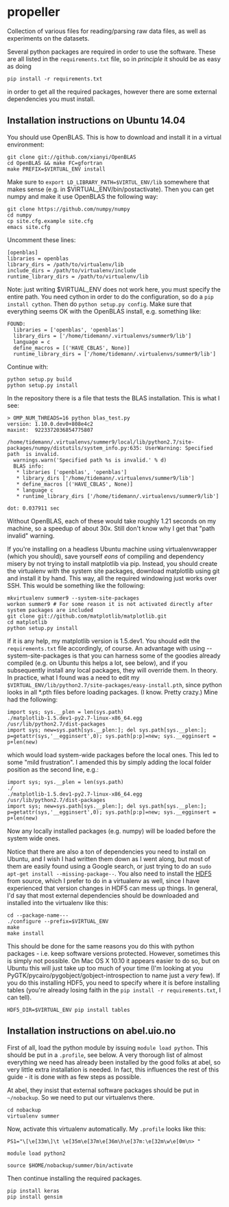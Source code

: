 # propeller
Collection of various files for reading/parsing raw data files, as well as experiments on the datasets.

Several python packages are required in order to use the software. These are all listed in the `requirements.txt` file, so in _principle_ it should be as easy as doing

```
pip install -r requirements.txt
```

in order to get all the required packages, however there are some external dependencies you must install.


## Installation instructions on Ubuntu 14.04

You should use OpenBLAS. This is how to download and install it in a virtual environment:

```
git clone git://github.com/xianyi/OpenBLAS
cd OpenBLAS && make FC=gfortran
make PREFIX=$VIRTUAL_ENV install
```

Make sure to `export LD_LIBRARY_PATH=$VIRTUL_ENV/lib` somewhere that makes sense (e.g. in $VIRTUAL_ENV/bin/postactivate). Then you can get numpy and make it use OpenBLAS the following way:

```
git clone https://github.com/numpy/numpy
cd numpy
cp site.cfg.example site.cfg
emacs site.cfg
```

Uncomment these lines:

```
[openblas]
libraries = openblas
library_dirs = /path/to/virtualenv/lib
include_dirs = /path/to/virtualenv/include
runtime_library_dirs = /path/to/virtualenv/lib
```

Note: just writing $VIRTUAL_ENV does not work here, you must specify the entire path. You need cython in order to do the configuration, so do a `pip install cython`. Then do `python setup.py config`. Make sure that everything seems OK with the OpenBLAS install, e.g. something like:

```
FOUND:
  libraries = ['openblas', 'openblas']
  library_dirs = ['/home/tidemann/.virtualenvs/summer9/lib']
  language = c
  define_macros = [('HAVE_CBLAS', None)]
  runtime_library_dirs = ['/home/tidemann/.virtualenvs/summer9/lib']
```

Continue with:

```
python setup.py build
python setup.py install
```

In the repository there is a file that tests the BLAS installation. This is what I see:

```
> OMP_NUM_THREADS=16 python blas_test.py
version: 1.10.0.dev0+808e4c2
maxint:  9223372036854775807

/home/tidemann/.virtualenvs/summer9/local/lib/python2.7/site-packages/numpy/distutils/system_info.py:635: UserWarning: Specified path  is invalid.
  warnings.warn('Specified path %s is invalid.' % d)
  BLAS info:
   * libraries ['openblas', 'openblas']
   * library_dirs ['/home/tidemann/.virtualenvs/summer9/lib']
   * define_macros [('HAVE_CBLAS', None)]
   * language c
   * runtime_library_dirs ['/home/tidemann/.virtualenvs/summer9/lib']

dot: 0.037911 sec
```

Without OpenBLAS, each of these would take roughly 1.21 seconds on my machine, so a speedup of about 30x. Still don't know why I get that "path invalid" warning.

If you're installing on a headless Ubuntu machine using virtualenvwrapper (which you should), save yourself _eons_ of compiling and dependency misery by not trying to install matplotlib via pip. Instead, you should create the virtualenv with the system site packages, download matplotlib using git and install it by hand. This way, all the required windowing just works over SSH. This would be something like the following:

```
mkvirtualenv summer9 --system-site-packages
workon summer9 # For some reason it is not activated directly after system packages are included
git clone git://github.com/matplotlib/matplotlib.git 
cd matplotlib
python setup.py install 
```

If it is any help, my matplotlib version is 1.5.dev1. You should edit the `requirements.txt` file accordingly, of course. An advantage with using --system-site-packages is that you can harness some of the goodies already compiled (e.g. on Ubuntu this helps a lot, see below), and if you subsequently install any local packages, they will override them. In theory. In practice, what I found was a need to edit my `$VIRTUAL_ENV/lib/python2.7/site-packages/easy-install.pth`, since python looks in all *.pth files before loading packages. (I know. Pretty crazy.) Mine had the following:

```
import sys; sys.__plen = len(sys.path)
./matplotlib-1.5.dev1-py2.7-linux-x86_64.egg
/usr/lib/python2.7/dist-packages
import sys; new=sys.path[sys.__plen:]; del sys.path[sys.__plen:]; p=getattr(sys,'__egginsert',0); sys.path[p:p]=new; sys.__egginsert = p+len(new)
```

which would load system-wide packages before the local ones. This led to some "mild frustration". I amended this by simply adding the local folder position as the second line, e.g.:

```
import sys; sys.__plen = len(sys.path)
./
./matplotlib-1.5.dev1-py2.7-linux-x86_64.egg
/usr/lib/python2.7/dist-packages
import sys; new=sys.path[sys.__plen:]; del sys.path[sys.__plen:]; p=getattr(sys,'__egginsert',0); sys.path[p:p]=new; sys.__egginsert = p+len(new)
```

Now any locally installed packages (e.g. numpy) will be loaded before the system wide ones.

Notice that there are also a ton of dependencies you need to install on Ubuntu, and I wish I had written them down as I went along, but most of them are easily found using a Google search, or just trying to do an `sudo apt-get install --missing-package--`. You also need to install the [HDF5](https://www.hdfgroup.org/HDF5/release/obtainsrc.html) from source, which I prefer to do in a virtualenv as well, since I have experienced that version changes in HDF5 can mess up things. In general, I'd say that most external dependencies should be downloaded and installed into the virtualenv like this:

```
cd --package-name---
./configure --prefix=$VIRTUAL_ENV
make
make install
```

This should be done for the same reasons you do this with python packages - i.e. keep software versions protected. However, sometimes this is simply not possible. On Mac OS X 10.10 it appears easier to do so, but on Ubuntu this will just take up too much of your time (I'm looking at you PyGTK/pycairo/pygobject/gobject-introspection to name just a _very_ few). If you do this installing HDF5, you need to specify where it is before installing tables (you're already losing faith in the `pip install -r requirements.txt`, I can tell).

```
HDF5_DIR=$VIRTUAL_ENV pip install tables
```

## Installation instructions on abel.uio.no

First of all, load the python module by issuing `module load python`. This should be put in a `.profile`, see below. A very thorough list of almost everything we need has already been installed by the good folks at abel, so very little extra installation is needed. In fact, this influences the rest of this guide - it is done with as few steps as possible.


At abel, they insist that external software packages should be put in `~/nobackup`. So we need to put our virtualenvs there.

```
cd nobackup
virtualenv summer
``` 

Now, activate this virtualenv automatically. My `.profile` looks like this:

```
PS1="\[\e[33m\]\t \e[35m\e[37m\e[36m\h\e[37m:\e[32m\w\e[0m\n> "

module load python2

source $HOME/nobackup/summer/bin/activate
```

Then continue installing the required packages.

```
pip install keras
pip install gensim
```
